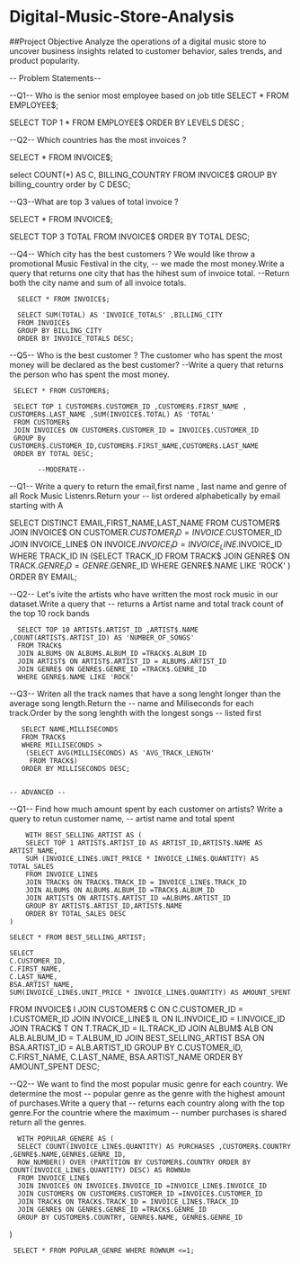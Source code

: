 # Digital-Music-Store-Analysis

##Project Objective 
 Analyze the operations of a digital music store to uncover business insights related to customer behavior, sales trends, and product popularity.


 -- Problem Statements--
 
--Q1-- Who is the senior most employee based on job title 
 SELECT * FROM EMPLOYEE$;

 SELECT  TOP 1 * FROM EMPLOYEE$
 ORDER BY LEVELS DESC ;
 
 --Q2-- Which countries has the most invoices ?

 SELECT * FROM INVOICE$;

 select COUNT(*) AS C, BILLING_COUNTRY
 FROM INVOICE$
 GROUP BY billing_country
 order by C DESC;

 --Q3--What are top 3 values of total invoice ?

 SELECT * FROM INVOICE$;

 SELECT TOP 3 TOTAL FROM INVOICE$
 ORDER BY TOTAL DESC;

 --Q4-- Which city has the best customers ? We would like throw a promotional Music Festival in the city,
      -- we made the most money.Write a query that returns one city that has the hihest sum of invoice total.
	  --Return both the city name and sum of all invoice totals.

	  SELECT * FROM INVOICE$;

	  SELECT SUM(TOTAL) AS 'INVOICE_TOTALS' ,BILLING_CITY 
	  FROM INVOICE$
	  GROUP BY BILLING_CITY
	  ORDER BY INVOICE_TOTALS DESC;

  --Q5-- Who is the best customer ? The customer who has spent the most money will be declared as the best customer?
     --Write a query that returns the person who has spent the most money.

	 SELECT * FROM CUSTOMER$;

	 SELECT TOP 1 CUSTOMER$.CUSTOMER_ID ,CUSTOMER$.FIRST_NAME , CUSTOMER$.LAST_NAME ,SUM(INVOICE$.TOTAL) AS 'TOTAL'
	 FROM CUSTOMER$
	 JOIN INVOICE$ ON CUSTOMER$.CUSTOMER_ID = INVOICE$.CUSTOMER_ID
	 GROUP By CUSTOMER$.CUSTOMER_ID,CUSTOMER$.FIRST_NAME,CUSTOMER$.LAST_NAME
	 ORDER BY TOTAL DESC;

	       --MODERATE--

  --Q1-- Write a query to return the email,first name , last name and genre of all Rock Music Listenrs.Return your
       -- list ordered alphabetically by email starting with A 
 
  SELECT DISTINCT EMAIL,FIRST_NAME,LAST_NAME
 FROM CUSTOMER$
 JOIN INVOICE$ ON CUSTOMER$.CUSTOMER_ID = INVOICE$.CUSTOMER_ID
 JOIN INVOICE_LINE$ ON INVOICE$.INVOICE_ID = INVOICE_LINE$.INVOICE_ID
 WHERE TRACK_ID IN 
        (SELECT TRACK_ID FROM TRACK$
		 JOIN GENRE$ ON TRACK$.GENRE_ID =GENRE$.GENRE_ID
		 WHERE GENRE$.NAME LIKE 'ROCK'
		 )
 ORDER BY EMAIL;
     
 --Q2-- Let's ivite the artists who have written the most rock music in our dataset.Write a query that
        -- returns a Artist name and total track count of the top 10 rock bands 
   
      SELECT TOP 10 ARTIST$.ARTIST_ID ,ARTIST$.NAME ,COUNT(ARTIST$.ARTIST_ID) AS 'NUMBER_OF_SONGS'
	  FROM TRACK$
	  JOIN ALBUM$ ON ALBUM$.ALBUM_ID =TRACK$.ALBUM_ID
	  JOIN ARTIST$ ON ARTIST$.ARTIST_ID = ALBUM$.ARTIST_ID
	  JOIN GENRE$ ON GENRE$.GENRE_ID =TRACK$.GENRE_ID
	  WHERE GENRE$.NAME LIKE 'ROCK'
--Q3-- Writen all the track names that have a song lenght longer than the average song length.Return the
      -- name and Miliseconds for each track.Order by the song lenghth with the longest songs 
	  -- listed first

	   SELECT NAME,MILLISECONDS
	   FROM TRACK$
	   WHERE MILLISECONDS >
	    (SELECT AVG(MILLISECONDS) AS 'AVG_TRACK_LENGTH'
		 FROM TRACK$)
       ORDER BY MILLISECONDS DESC;


	-- ADVANCED --
 
 --Q1-- Find how much amount spent by each customer on artists? Write a query to retun customer name,
     -- artist name and total spent
	 
	    WITH BEST_SELLING_ARTIST AS (
		SELECT TOP 1 ARTIST$.ARTIST_ID AS ARTIST_ID,ARTIST$.NAME AS ARTIST_NAME,
		SUM (INVOICE_LINE$.UNIT_PRICE * INVOICE_LINE$.QUANTITY) AS TOTAL_SALES
		FROM INVOICE_LINE$
		JOIN TRACK$ ON TRACK$.TRACK_ID = INVOICE_LINE$.TRACK_ID
		JOIN ALBUM$ ON ALBUM$.ALBUM_ID =TRACK$.ALBUM_ID
		JOIN ARTIST$ ON ARTIST$.ARTIST_ID =ALBUM$.ARTIST_ID
		GROUP BY ARTIST$.ARTIST_ID,ARTIST$.NAME
		ORDER BY TOTAL_SALES DESC 
	)
	
	SELECT * FROM BEST_SELLING_ARTIST;	

	SELECT 
    C.CUSTOMER_ID,
    C.FIRST_NAME, 
    C.LAST_NAME,
    BSA.ARTIST_NAME,
    SUM(INVOICE_LINE$.UNIT_PRICE * INVOICE_LINE$.QUANTITY) AS AMOUNT_SPENT
FROM 
    INVOICE$ I
JOIN 
    CUSTOMER$ C ON C.CUSTOMER_ID = I.CUSTOMER_ID
JOIN 
    INVOICE_LINE$ IL ON IL.INVOICE_ID = I.INVOICE_ID
JOIN 
    TRACK$ T ON T.TRACK_ID = IL.TRACK_ID
JOIN 
    ALBUM$ ALB ON ALB.ALBUM_ID = T.ALBUM_ID
JOIN 
    BEST_SELLING_ARTIST BSA ON BSA.ARTIST_ID = ALB.ARTIST_ID
GROUP BY 
    C.CUSTOMER_ID, C.FIRST_NAME, C.LAST_NAME, BSA.ARTIST_NAME
ORDER BY 
    AMOUNT_SPENT DESC;

--Q2-- We want to find the most popular music genre for each country. We determine the most
    -- popular genre as the genre with the highest amount of purchases.Write a query that
	-- returns each country along with the top genre.For the countrie where the maximum
	-- number purchases is shared return all the genres.

	  WITH POPULAR_GENERE AS (
	  SELECT COUNT(INVOICE_LINE$.QUANTITY) AS PURCHASES ,CUSTOMER$.COUNTRY ,GENRE$.NAME,GENRE$.GENRE_ID,
	  ROW_NUMBER() OVER (PARTITION BY CUSTOMER$.COUNTRY ORDER BY COUNT(INVOICE_LINE$.QUANTITY) DESC) AS ROWNUm
	  FROM INVOICE_LINE$
	  JOIN INVOICE$ ON INVOICE$.INVOICE_ID =INVOICE_LINE$.INVOICE_ID
	  JOIN CUSTOMER$ ON CUSTOMER$.CUSTOMER_ID =INVOICE$.CUSTOMER_ID
	  JOIN TRACK$ ON TRACK$.TRACK_ID = INVOICE_LINE$.TRACK_ID
	  JOIN GENRE$ ON GENRE$.GENRE_ID =TRACK$.GENRE_ID
	  GROUP BY CUSTOMER$.COUNTRY, GENRE$.NAME, GENRE$.GENRE_ID
	 
)
        
 

     SELECT * FROM POPULAR_GENRE WHERE ROWNUM <=1;

	 
        




	            
